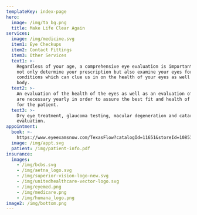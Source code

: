 ```yaml
---
templateKey: index-page
hero:
  image: /img/ta_bg.png
  title: Make Life Clear Again
services:
  image: /img/medicine.svg
  item1: Eye Checkups
  item2: Contact Fittings
  item3: Other Services
  text1: >-
    Regardless of your age, a comprehensive eye evaluation is important. We will
    not only determine your prescription but also examine your eyes for common
    conditions which can clue us in on the health of your eyes as well as your
    body.
  text2: >-
    An evaluation of the health of the eyes as well as an evaluation of the fit
    are necessary yearly in order to assure the best fit and health of contacts
    for the patient.
  text3: >-
    Dry eye treatment, glaucoma testing, macular degeneration and cataract
    evaluation.
appointment:
  book: >-
    https://www.eyeexamsnow.com/TexasFlow?catalogId=11651&storeId=10851&langId=-1&clearExams=1&storeNumber=0275
  image: /img/appt.svg
  patient: /img/patient-info.pdf
insurance:
  images:
    - /img/bcbs.svg
    - /img/aetna_logo.svg
    - /img/superior-vision-logo-new.svg
    - /img/unitedhealthcare-vector-logo.svg
    - /img/eyemed.png
    - /img/medicare.png
    - /img/humana_logo.png
image2: /img/bottom.png
---
```



